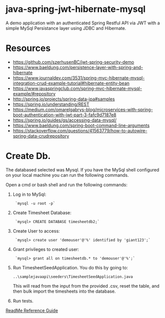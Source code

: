 # java-spring-jwt-hibernate-mysql
A demo application with an authenticated  Spring Restful API via JWT with a simple MySql Persistance layer using JDBC and Hibernate.

# Resources

* https://github.com/szerhusenBC/jwt-spring-security-demo
* https://www.baeldung.com/persistence-layer-with-spring-and-hibernate
* https://www.journaldev.com/3531/spring-mvc-hibernate-mysql-integration-crud-example-tutorial#hibernate-entity-bean
* https://www.javaspringclub.com/spring-mvc-hibernate-mysql-example/#repository
* http://spring.io/projects/spring-data-jpa#samples
* https://spring.io/understanding/REST
* https://medium.com/omarelgabrys-blog/microservices-with-spring-boot-authentication-with-jwt-part-3-fafc9d7187e8
* https://spring.io/guides/gs/accessing-data-mysql/
* https://www.baeldung.com/spring-boot-command-line-arguments
* https://stackoverflow.com/questions/41563779/how-to-autowire-spring-data-crudrepository




# Create Db.

The databased selected was Mysql. If you have the MySql shell configured on your 
local machine you can run the following commands. 

Open a cmd or bash shell and run the following commands:

1. Log in to MySql:  

        `mysql -u root -p`

2. Create Timesheet Database:

        `mysql> CREATE DATABASE timesheetdb2;`
        
3. Create User to access:

        `mysql> create user 'demouser'@'%' identified by 'giant123';`
        
4. Grant privileges to created user:
    
        `mysql> grant all on timesheetdb.* to 'demouser'@'%';`

5. Run TimesheetSeedApplication. You do this by going to:

    `..\samplejavaapi\seeders\TimesheetSeedApplication.java`
 
   This will read from the input from the provided .csv, reset the table, and then bulk import the timesheets into the database.

6. Run tests.




[ReadMe Reference Guide](https://github.com/adam-p/markdown-here/wiki/Markdown-Cheatsheet)